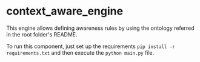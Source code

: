 # context_aware_engine

This engine allows defining awareness rules by using the ontology referred in the root folder's 
README.

To run this component, just set up the requirements `pip install -r requirements.txt` and then 
execute the `python main.py` file.